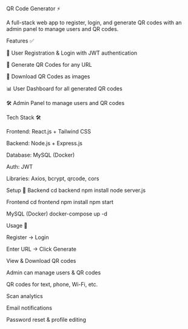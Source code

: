 QR Code Generator ⚡

A full-stack web app to register, login, and generate QR codes with an admin panel to manage users and QR codes.

Features ✅

📝 User Registration & Login with JWT authentication

📱 Generate QR Codes for any URL

💾 Download QR Codes as images

📊 User Dashboard for all generated QR codes

🛠️ Admin Panel to manage users and QR codes

Tech Stack 🛠️

Frontend: React.js + Tailwind CSS

Backend: Node.js + Express.js

Database: MySQL (Docker)

Auth: JWT

Libraries: Axios, bcrypt, qrcode, cors

Setup 🚀
Backend
cd backend
npm install
node server.js

Frontend
cd frontend
npm install
npm start

MySQL (Docker)
docker-compose up -d

Usage 🎯

Register → Login

Enter URL → Click Generate

View & Download QR codes

Admin can manage users & QR codes

QR codes for text, phone, Wi-Fi, etc.

Scan analytics

Email notifications

Password reset & profile editing
